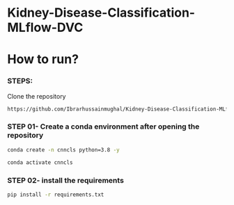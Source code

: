 # Kidney-Disease-Classification-MLflow-DVC



# How to run?
### STEPS:
Clone the repository
```bash
https://github.com/Ibrarhussainmughal/Kidney-Disease-Classification-MLflow-DVC
```
### STEP 01- Create a conda environment after opening the repository
```bash
conda create -n cnncls python=3.8 -y
```
```bash
conda activate cnncls
```
### STEP 02- install the requirements
```bash
pip install -r requirements.txt
```
